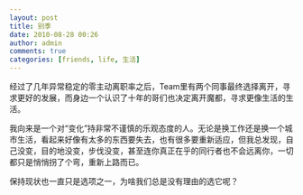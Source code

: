 ```yaml
---
layout: post
title: 别季
date: 2010-08-28 00:26
author: admin
comments: true
categories: [friends, life, 生活]
---
```

经过了几年异常稳定的零主动离职率之后，Team里有两个同事最终选择离开，寻求更好的发展，而身边一个认识了十年的哥们也决定离开魔都，寻求更像生活的生活。

我向来是一个对“变化”持非常不谨慎的乐观态度的人。无论是换工作还是换一个城市生活，看起来好像有太多的东西要失去，也有很多要重新适应，但我总发现，自己没变，目的地没变，步伐没变，甚至连你真正在乎的同行者也不会远离你，一切都只是悄悄拐了个弯，重新上路而已。

保持现状也一直只是选项之一，为啥我们总是没有理由的选它呢？
